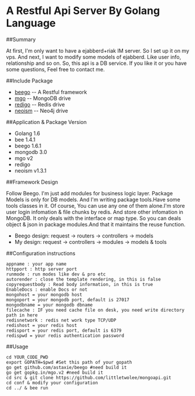 # A Restful Api Server By Golang Language

##Summary

At first, I'm only want to have a ejabberd+riak IM server. So I set up it on my vps.
And next, I want to modify some models of ejabberd. Like user info, relationship and so on. So, this api is a DB service. If you like it or you have some questions, Feel free to contact me.

##Include Package

* [beego](http://beego.me/) -- A Restful framework
* [mgo](http://labix.org/mgo) -- MongoDB drive
* [redigo](https://github.com/garyburd/redigo) -- Redis drive
* [neoism](https://github.com/jmcvetta/neoism) -- Neo4j drive

##Application & Package Version

* Golang 1.6
* bee 1.4.1
* beego 1.6.1
* mongodb 3.0
* mgo v2
* redigo
* neoism v1.3.1

##Framework Design

Follow Beego. I'm just add modules for business logic layer. Package Models is only for DB models. And I'm writing package tools.Have some tools classes in it. Of course, You can use any one of them alone.I'm store user login infomation & file chunks by redis. And store other infomation in MongoDB.
It only deals with the interface or map type. So you can deals object & json in package modules.And that it maintains the reuse function.

* Beego design: request → routers → controllers → models
* My design: request → controllers → modules  → models & tools

##Configuration instructions

	appname : your app name
	httpport : http server port
	runmode : run modes like dev & pro etc
	autorender : close the template rendering, in this is false
	copyrequestbody : Read body information, in this is true
	EnableDocs : enable Docs or not
	mongohost = your mongodb host
	mongoport = your mongodb port, default is 27017
	mongodbname = your mongodb dbname
	filecache : IF you need cache file on desk, you need write directory path in here
	redisnetwork : redis net work type TCP/UDP
	redishost = your redis host
	redisport = your redis port, default is 6379
	redispwd = your redis authentication password

##Usage

	cd YOUR_CODE_PWD
	export GOPATH=$pwd #Set this path of your gopath
	go get github.com/astaxie/beego #need build it
	go get gopkg.in/mgo.v2 #need build it
	cd src & git clone https://github.com/littletwolee/mongoapi.git
	cd conf & modify your configuration
	cd ../ & bee run
